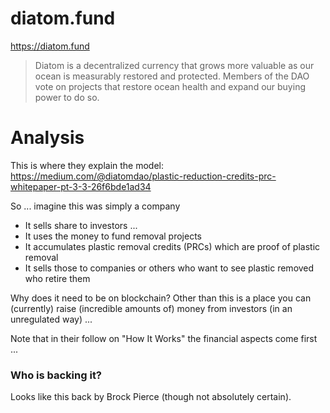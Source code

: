 # diatom.fund

https://diatom.fund

> Diatom is a decentralized currency that grows more valuable as our ocean is measurably restored and protected. Members of the DAO vote on projects that restore ocean health and expand our buying power to do so.

# Analysis

This is where they explain the model: https://medium.com/@diatomdao/plastic-reduction-credits-prc-whitepaper-pt-3-3-26f6bde1ad34

So ... imagine this was simply a company

* It sells share to investors ...
* It uses the money to fund removal projects
* It accumulates plastic removal credits (PRCs) which are proof of plastic removal
* It sells those to companies or others who want to see plastic removed who retire them

Why does it need to be on blockchain? Other than this is a place you can (currently) raise (incredible amounts of) money from investors (in an unregulated way) ...

Note that in their follow on "How It Works" the financial aspects come first ...

### Who is backing it?

Looks like this back by Brock Pierce (though not absolutely certain).
